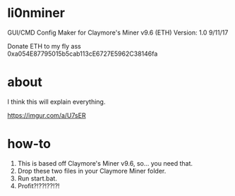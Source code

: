 # li0nminer
GUI/CMD Config Maker for Claymore's Miner v9.6 (ETH)
Version: 1.0 9/11/17

Donate ETH to my fly ass 0xa054E87795015b5cab113cE6727E5962C38146fa
# about
I think this will explain everything.

https://imgur.com/a/U7sER
# how-to
1. This is based off Claymore's Miner v9.6, so... you need that.
2. Drop these two files in your Claymore Miner folder. 
3. Run start.bat.
4. Profit?!??!??!?!
